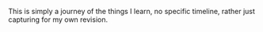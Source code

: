 This is simply a journey of the things I learn, no specific timeline, rather just capturing for my own revision.
